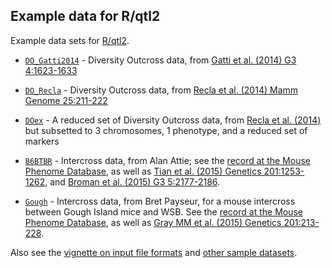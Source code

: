 ## Example data for R/qtl2

Example data sets for [R/qtl2](http://kbroman.org/qtl2).

- [`DO_Gatti2014`](DO_Gatti2014) - Diversity Outcross data, from
  [Gatti et al. (2014) G3 4:1623-1633](http://www.g3journal.org/content/4/9/1623.full.pdf)

- [`DO_Recla`](DO_Recla) - Diversity Outcross data, from
  [Recla et al. (2014) Mamm Genome 25:211-222](http://www.ncbi.nlm.nih.gov/pubmed/24700285)

- [`DOex`](DOex) - A reduced set of Diversity Outcross data, from
  [Recla et al. (2014)](http://www.ncbi.nlm.nih.gov/pubmed/24700285)
  but subsetted to 3 chromosomes, 1 phenotype, and a reduced set of markers

- [`B6BTBR`](B6BTBR) - Intercross data, from Alan Attie; see the
  [record at the Mouse Phenome Database](http://phenome.jax.org/db/q?rtn=projects/projdet&reqprojid=532),
  as well as
  [Tian et al. (2015) Genetics 201:1253-1262](http://doi.org/10.1534/genetics.115.179432"),
  and
  [Broman et al. (2015) G3 5:2177-2186](http://doi.org/10.1534/g3.115.019778").

- [`Gough`](Gough) - Intercross data, from Bret Payseur, for a mouse
  intercross between Gough Island mice and WSB. See
  the
  [record at the Mouse Phenome Database](http://phenome.jax.org/db/q?rtn=projects/projdet&reqprojid=539),
  as well as
  [Gray MM et al. (2015) Genetics 201:213-228](http://doi.org/10.1534/genetics.115.177790).

Also see the
[vignette on input file formats](http://kbroman.org/qtl2/assets/vignettes/input_files.html)
and [other sample datasets](http://kbroman.org/qtl2/pages/sampledata.html).
